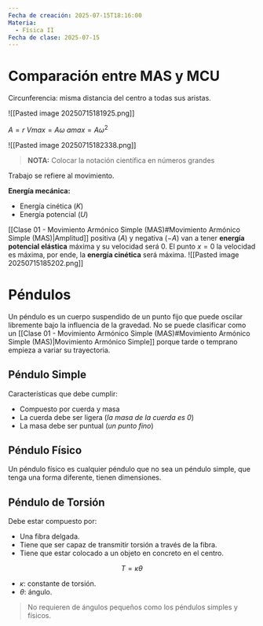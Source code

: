 ```yaml
---
Fecha de creación: 2025-07-15T18:16:00
Materia:
  - Física II
Fecha de clase: 2025-07-15
---
```

# Comparación entre MAS y MCU

Circunferencia: misma distancia del centro a todas sus aristas.

![[Pasted image 20250715181925.png]]

$A = r$
$Vmax = A\omega$
$amax = A\omega ^2$

![[Pasted image 20250715182338.png]]

>**NOTA:** Colocar la notación científica en números grandes

Trabajo se refiere al movimiento.

**Energía mecánica:**
- Energía cinética ($K$)
- Energía potencial ($U$)

[[Clase 01 - Movimiento Armónico Simple (MAS)#Movimiento Armónico Simple (MAS)|Amplitud]] positiva ($A$) y negativa ($-A$) van a tener **energía potencial elástica** máxima y su velocidad será 0.
El punto $x = 0$ la velocidad es máxima, por ende, la **energía cinética** será máxima.
![[Pasted image 20250715185202.png]]

# Péndulos

Un péndulo es un cuerpo suspendido de un punto fijo que puede oscilar libremente bajo la influencia de la gravedad.
No se puede clasificar como un [[Clase 01 - Movimiento Armónico Simple (MAS)#Movimiento Armónico Simple (MAS)|Movimiento Armónico Simple]] porque tarde o temprano empieza a variar su trayectoria.

## Péndulo Simple

Características que debe cumplir:
- Compuesto por cuerda y masa
- La cuerda debe ser ligera (_la masa de la cuerda es 0_)
- La masa debe ser puntual (_un punto fino_)

## Péndulo Físico

Un péndulo físico es cualquier péndulo que no sea un péndulo simple, que tenga una forma diferente, tienen dimensiones.

## Péndulo de Torsión

Debe estar compuesto por:
- Una fibra delgada.
- Tiene que ser capaz de transmitir torsión a través de la fibra.
- Tiene que estar colocado a un objeto en concreto en el centro.

$$
T = \kappa \theta
$$
- $\kappa$: constante de torsión.
- $\theta$: ángulo.

>No requieren de ángulos pequeños como los péndulos simples y físicos.